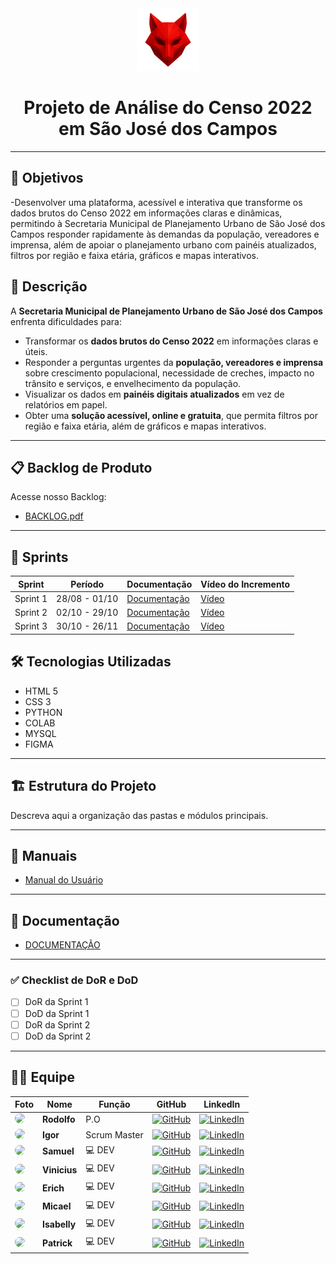<div align="center">
  <img src=".misc/img_template/225861760.png" alt="Logo do Projeto" width="100"/>
</div>

<h1 align="center">Projeto de Análise do Censo 2022 em São José dos Campos</h1>

---
## 📝 Objetivos

-Desenvolver uma plataforma, acessível e interativa que transforme os dados brutos do Censo 2022 em informações claras e dinâmicas, permitindo à Secretaria Municipal de Planejamento Urbano de São José dos Campos responder rapidamente às demandas da população, vereadores e imprensa, além de apoiar o planejamento urbano com painéis atualizados, filtros por região e faixa etária, gráficos e mapas interativos.

## 📝 Descrição

A **Secretaria Municipal de Planejamento Urbano de São José dos Campos** enfrenta dificuldades para:

- Transformar os **dados brutos do Censo 2022** em informações claras e úteis.  
- Responder a perguntas urgentes da **população, vereadores e imprensa** sobre crescimento populacional, necessidade de creches, impacto no trânsito e serviços, e envelhecimento da população.  
- Visualizar os dados em **painéis digitais atualizados** em vez de relatórios em papel.  
- Obter uma **solução acessível, online e gratuita**, que permita filtros por região e faixa etária, além de gráficos e mapas interativos.  

---

## 📋 Backlog de Produto
Acesse nosso Backlog:

- [BACKLOG.pdf](.misc/Backlog/BACKLOG.pdf)

---

## 🔄 Sprints
| Sprint | Período | Documentação | Vídeo do Incremento |
|--------|----------|--------------|----------------------|
| Sprint 1 | 28/08 - 01/10 | [Documentação](.misc/documentantion/DOCUMENTACAO.pdf) | [Vídeo](#) |
| Sprint 2 | 02/10 - 29/10 | [Documentação](#) | [Vídeo](#) |
| Sprint 3 | 30/10 - 26/11 | [Documentação](#) | [Vídeo](#) |



## 🛠 Tecnologias Utilizadas
- HTML 5
- CSS 3
- PYTHON
- COLAB
- MYSQL
- FIGMA

---

## 🏗 Estrutura do Projeto
Descreva aqui a organização das pastas e módulos principais.

---

## 📖 Manuais
- [Manual do Usuário](.misc/manual_usuario/manual_de_usuario.pdf)  

---

## 📂 Documentação
- [DOCUMENTAÇÃO](.misc/documentation/DOCUMENTACAO.pdf)
 
---

### ✅ Checklist de DoR e DoD
- [ ] DoR da Sprint 1  
- [ ] DoD da Sprint 1  
- [ ] DoR da Sprint 2  
- [ ] DoD da Sprint 2  

---

## 👨‍💻 Equipe

<div align="center">

| Foto | Nome | Função | GitHub | LinkedIn |
|------|------|--------|--------|----------|
| <img src="https://media.licdn.com/dms/image/v2/C4E03AQFReXUOoOyjHA/profile-displayphoto-shrink_200_200/profile-displayphoto-shrink_200_200/0/1650547636367?e=1759968000&v=beta&t=kblvmQkGcVoF9lfCIjyvze0X8_yUqChfutqY99Yapro" width="100" style="border-radius:50%"/> | **Rodolfo** |  P.O | [![GitHub](https://img.shields.io/badge/-GitHub-black?style=flat-square&logo=github)](https://github.com/teuusuario) | [![LinkedIn](https://img.shields.io/badge/-LinkedIn-blue?style=flat-square&logo=linkedin)](https://linkedin.com/in/teulinkedin) |
| <img src="https://media.licdn.com/dms/image/v2/D4D03AQEw9VDUxHOlQw/profile-displayphoto-shrink_200_200/profile-displayphoto-shrink_200_200/0/1678970447839?e=1759968000&v=beta&t=Iz89XeoehA2agv6u9c84DGcy9y-soKNy1gX97-ku6ps" width="100" style="border-radius:50%"/> | **Igor** |  Scrum Master | [![GitHub](https://img.shields.io/badge/-GitHub-black?style=flat-square&logo=github)](https://github.com/IgorMartins0729) | [![LinkedIn](https://img.shields.io/badge/-LinkedIn-blue?style=flat-square&logo=linkedin)](https://www.linkedin.com/in/igormrtns/) |
| <img src="https://media.licdn.com/dms/image/v2/D4D03AQEgRUZ5NP9p1w/profile-displayphoto-shrink_200_200/B4DZVIEy.6HwBo-/0/1740670972598?e=1759968000&v=beta&t=e8Ajyf6tvcdJ9xjB2LWi0QCV_zkDcoKefN7N4wIF-9k" width="100" style="border-radius:50%"/> | **Samuel** | 💻 DEV | [![GitHub](https://img.shields.io/badge/-GitHub-black?style=flat-square&logo=github)](https://github.com/Rlopes2005) | [![LinkedIn](https://img.shields.io/badge/-LinkedIn-blue?style=flat-square&logo=linkedin)](https://www.linkedin.com/in/samuel-lopes-6b2492287/) |
| <img src="https://media.licdn.com/dms/image/v2/D4D03AQHVQXzKwONKBA/profile-displayphoto-scale_200_200/B4DZikgPkdH4AY-/0/1755106573326?e=1759968000&v=beta&t=oOz2GJK2COhKYDX4CmocIoiQDylHjndPVhfBrnEmNWM" width="100" style="border-radius:50%"/> | **Vinicius** | 💻 DEV | [![GitHub](https://img.shields.io/badge/-GitHub-black?style=flat-square&logo=github)](https://github.com/usuario3) | [![LinkedIn](https://img.shields.io/badge/-LinkedIn-blue?style=flat-square&logo=linkedin)](https://linkedin.com/in/usuario3) |
| <img src="https://media.licdn.com/dms/image/v2/D4D03AQHxY6tlM47X6Q/profile-displayphoto-shrink_200_200/B4DZSqctnjHIAY-/0/1738026442318?e=1759968000&v=beta&t=PRdLP1vJTsmyNQHp7IsTagG-JUF0zNLK-ViIBLIgMjI" width="100" style="border-radius:50%"/> | **Erich** | 💻 DEV | [![GitHub](https://img.shields.io/badge/-GitHub-black?style=flat-square&logo=github)](https://github.com/usuario3) | [![LinkedIn](https://img.shields.io/badge/-LinkedIn-blue?style=flat-square&logo=linkedin)](https://linkedin.com/in/usuario3) |
| <img src="https://media.licdn.com/dms/image/v2/D4D03AQF8jYo3KBYqGw/profile-displayphoto-scale_200_200/B4DZlVBddiJMAY-/0/1758068073252?e=1761782400&v=beta&t=hDkTPk5iG2TheioFYbeJ_36Fp9kY_P__YuHv1Pl3UTU" width="100" style="border-radius:50%"/> | **Micael** | 💻 DEV | [![GitHub](https://img.shields.io/badge/-GitHub-black?style=flat-square&logo=github)](https://github.com/usuario3) | [![LinkedIn](https://img.shields.io/badge/-LinkedIn-blue?style=flat-square&logo=linkedin)](https://linkedin.com/in/usuario3) |
| <img src="https://media.licdn.com/dms/image/v2/D4D03AQFHKZMMa7-XnQ/profile-displayphoto-shrink_200_200/profile-displayphoto-shrink_200_200/0/1714172341713?e=1759968000&v=beta&t=CYluIwSDMOALIk73P45GzvwD8eUJ0dcRJ8mlizD8_5w" width="100" style="border-radius:50%"/> | **Isabelly** | 💻 DEV | [![GitHub](https://img.shields.io/badge/-GitHub-black?style=flat-square&logo=github)](https://github.com/usuario3) | [![LinkedIn](https://img.shields.io/badge/-LinkedIn-blue?style=flat-square&logo=linkedin)](https://linkedin.com/in/usuario3) |
| <img src="https://media.licdn.com/dms/image/v2/D4D03AQFt3nwhJx5QUA/profile-displayphoto-scale_200_200/B4DZiP8N4fG8AY-/0/1754761585646?e=1759968000&v=beta&t=oRGz9JAsNZH39bV-DDouVUCOrJeuBaO-WyAD1Nml8Ic" width="100" style="border-radius:50%"/> | **Patrick** | 💻 DEV | [![GitHub](https://img.shields.io/badge/-GitHub-black?style=flat-square&logo=github)](https://github.com/usuario3) | [![LinkedIn](https://img.shields.io/badge/-LinkedIn-blue?style=flat-square&logo=linkedin)](https://linkedin.com/in/usuario3) |

</div>

